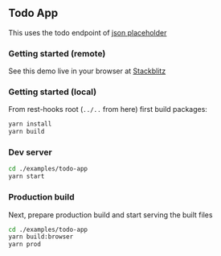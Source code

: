 ## Todo App

This uses the todo endpoint of [json placeholder](https://jsonplaceholder.typicode.com/)

### Getting started (remote)

See this demo live in your browser at [Stackblitz](https://stackblitz.com/github/data-client/rest-hooks/tree/rest-hooks-site/examples/todo-app)

### Getting started (local)

From rest-hooks root (`../..` from here) first build packages:

```bash
yarn install
yarn build
```

### Dev server

```bash
cd ./examples/todo-app
yarn start
```

### Production build

Next, prepare production build and start serving the built files

```bash
cd ./examples/todo-app
yarn build:browser
yarn prod
```
